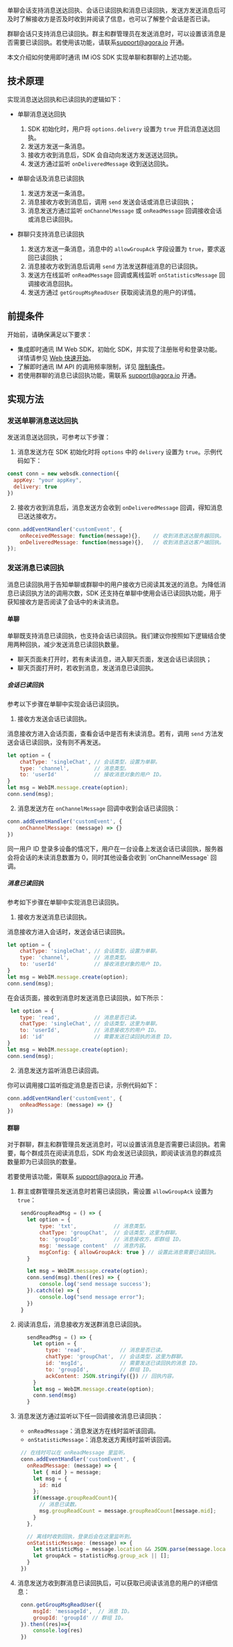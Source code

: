 单聊会话支持消息送达回执、会话已读回执和消息已读回执，发送方发送消息后可及时了解接收方是否及时收到并阅读了信息，也可以了解整个会话是否已读。

群聊会话只支持消息已读回执。群主和群管理员在发送消息时，可以设置该消息是否需要已读回执。若使用该功能，请联系[support@agora.io](mailto:support@agora.io) 开通。

本文介绍如何使用即时通讯 IM iOS SDK 实现单聊和群聊的上述功能。

## 技术原理

实现消息送达回执和已读回执的逻辑如下：

- 单聊消息送达回执

  1. SDK 初始化时，用户将 `options.delivery` 设置为 `true` 开启消息送达回执。
  2. 发送方发送一条消息。
  3. 接收方收到消息后，SDK 会自动向发送方发送送达回执。
  4. 发送方通过监听 `onDeliveredMessage` 收到送达回执。

- 单聊会话及消息已读回执
  1. 发送方发送一条消息。
  2. 消息接收方收到消息后，调用 `send` 发送会话或消息已读回执；
  3. 消息发送方通过监听 `onChannelMessage` 或 `onReadMessage` 回调接收会话或消息已读回执。

- 群聊只支持消息已读回执
  1. 发送方发送一条消息，消息中的 `allowGroupAck` 字段设置为 `true`，要求返回已读回执；
  2. 消息接收方收到消息后调用 `send` 方法发送群组消息的已读回执。
  3. 发送方在线监听 `onReadMessage` 回调或离线监听 `onStatisticsMessage` 回调接收消息回执。
  4. 发送方通过 `getGroupMsgReadUser` 获取阅读消息的用户的详情。

## 前提条件

开始前，请确保满足以下要求：

- 集成即时通讯 IM Web SDK，初始化 SDK，并实现了注册账号和登录功能。详情请参见 [Web 快速开始](./agora_chat_get_started_web)。
- 了解即时通讯 IM API 的调用频率限制，详见 [限制条件](./agora_chat_limitation)。
- 若使用群聊的消息已读回执功能，需联系 [support@agora.io](mailto:support@agora.io) 开通。

## 实现方法

### 发送单聊消息送达回执

发送消息送达回执，可参考以下步骤：

1. 消息发送方在 SDK 初始化时将 `options` 中的 `delivery` 设置为 `true`。示例代码如下：

```javascript
const conn = new websdk.connection({
  appKey: "your appKey",
  delivery: true
})
```

2. 接收方收到消息后，消息发送方会收到 `onDeliveredMessage` 回调，得知消息已送达接收方。

```javascript
conn.addEventHandler('customEvent', {
    onReceivedMessage: function(message){},    // 收到消息送达服务器回执。
    onDeliveredMessage: function(message){},   // 收到消息送达客户端回执。
});
```

### 发送消息已读回执

消息已读回执用于告知单聊或群聊中的用户接收方已阅读其发送的消息。为降低消息已读回执方法的调用次数，SDK 还支持在单聊中使用会话已读回执功能，用于获知接收方是否阅读了会话中的未读消息。

#### 单聊

单聊既支持消息已读回执，也支持会话已读回执。我们建议你按照如下逻辑结合使用两种回执，减少发送消息已读回执数量。

- 聊天页面未打开时，若有未读消息，进入聊天页面，发送会话已读回执；
- 聊天页面打开时，若收到消息，发送消息已读回执。

##### 会话已读回执

参考以下步骤在单聊中实现会话已读回执。

1. 接收方发送会话已读回执。

消息接收方进入会话页面，查看会话中是否有未读消息。若有，调用 `send` 方法发送会话已读回执，没有则不再发送。

```javascript
let option = {
    chatType: 'singleChat', // 会话类型，设置为单聊。
    type: 'channel',        // 消息类型。
    to: 'userId'            // 接收消息对象的用户 ID。
}
let msg = WebIM.message.create(option);
conn.send(msg);
```

2. 消息发送方在 `onChannelMessage` 回调中收到会话已读回执：

```javascript
conn.addEventHandler('customEvent', {
    onChannelMessage: (message) => {}
})
```

<div class="alert info">同一用户 ID 登录多设备的情况下，用户在一台设备上发送会话已读回执，服务器会将会话的未读消息数置为 0，同时其他设备会收到 `onChannelMessage` 回调。</div>

##### 消息已读回执

参考如下步骤在单聊中实现消息已读回执。

1. 接收方发送消息已读回执。

消息接收方进入会话时，发送会话已读回执。

```javascript
let option = {
    chatType: 'singleChat', // 会话类型，设置为单聊。
    type: 'channel',        // 消息类型。
    to: 'userId'            // 接收消息对象的用户 ID。
}
let msg = WebIM.message.create(option);
conn.send(msg);
```

在会话页面，接收到消息时发送消息已读回执，如下所示：

```javascript
 let option = {
    type: 'read',           // 消息是否已读。
    chatType: 'singleChat', // 会话类型，这里为单聊。
    to: 'userId',           // 消息接收方的用户 ID。
    id: 'id'                // 需要发送已读回执的消息 ID。
}
let msg = WebIM.message.create(option);
conn.send(msg);
```

2. 消息发送方监听消息已读回调。

你可以调用接口监听指定消息是否已读，示例代码如下：

```javascript
conn.addEventHandler('customEvent', {
    onReadMessage: (message) => {}
})
```
#### 群聊

对于群聊，群主和群管理员发送消息时，可以设置该消息是否需要已读回执。若需要，每个群成员在阅读消息后，SDK 均会发送已读回执，即阅读该消息的群成员数量即为已读回执的数量。

若要使用该功能，需联系 [support@agora.io](mailto:support@agora.io) 开通。

1. 群主或群管理员发送消息时若需已读回执，需设置 `allowGroupAck` 设置为 `true`：

   ```javascript
    sendGroupReadMsg = () => {
      let option = {
          type: 'txt',            // 消息类型。
          chatType: 'groupChat',  // 会话类型，这里为群聊。
          to: 'groupId',          // 消息接收方，即群组 ID。
          msg: 'message content'  // 消息内容。
          msgConfig: { allowGroupAck: true } // 设置此消息需要已读回执。
      }

      let msg = WebIM.message.create(option);
      conn.send(msg).then((res) => {
          console.log('send message success');
      }).catch((e) => {
          console.log("send message error");
      })
    }
   ```

2. 阅读消息后，消息接收方发送群消息已读回执。

   ```javascript
      sendReadMsg = () => {
        let option = {
            type: 'read',           // 消息是否已读。
            chatType: 'groupChat',  // 会话类型，这里为群聊。
            id: 'msgId',            // 需要发送已读回执的消息 ID。
            to: 'groupId',          // 群组 ID。
            ackContent: JSON.stringify({}) // 回执内容。
        }
        let msg = WebIM.message.create(option);
        conn.send(msg)
      }
   ```

3. 消息发送方通过监听以下任一回调接收消息已读回执：

   - `onReadMessage`：消息发送方在线时监听该回调。
   - `onStatisticMessage`：消息发送方离线时监听该回调。

   ```javascript
    // 在线时可以在 onReadMessage 里监听。
    conn.addEventHandler('customEvent', {
      onReadMessage: (message) => {
        let { mid } = message;
        let msg = {
          id: mid
        };
        if(message.groupReadCount){
          // 消息已读数。
          msg.groupReadCount = message.groupReadCount[message.mid];
        }
      },

      // 离线时收到回执，登录后会在这里监听到。
      onStatisticMessage: (message) => {
        let statisticMsg = message.location && JSON.parse(message.location);
        let groupAck = statisticMsg.group_ack || [];
      }
    })
   ```

4. 消息发送方收到群消息已读回执后，可以获取已阅读该消息的用户的详细信息：

   ```javascript
    conn.getGroupMsgReadUser({
        msgId: 'messageId',  // 消息 ID。
        groupId: 'groupId' // 群组 ID。
    }).then((res)=>{
        console.log(res)
    })
   ```